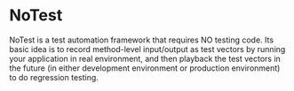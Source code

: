 # NoTest
NoTest is a test automation framework that requires NO testing code.
Its basic idea is to record method-level input/output as test vectors by running your application in real environment, and then playback the test vectors in the future (in either development environment or production environment) to do regression testing.

